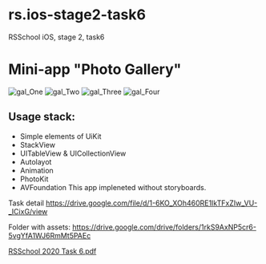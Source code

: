 # rs.ios-stage2-task6
RSSchool iOS, stage 2, task6

#               Mini-app "Photo Gallery"

![gal_One](https://user-images.githubusercontent.com/61166305/113026754-10521680-9192-11eb-9e53-3e981cbdc2b7.JPG)
![gal_Two](https://user-images.githubusercontent.com/61166305/113026758-121bda00-9192-11eb-8b64-2fec819186e9.JPG)
![gal_Three](https://user-images.githubusercontent.com/61166305/113026765-134d0700-9192-11eb-9c20-c57f40009fde.JPG)
![gal_Four](https://user-images.githubusercontent.com/61166305/113026770-1516ca80-9192-11eb-90af-bfef2a0c0acd.JPG)

## Usage stack:
* Simple elements of UiKit
* StackView
* UITableView & UICollectionView
* Autolayot
* Animation
* PhotoKit
* AVFoundation
This app impleneted without storyboards.

Task detail
https://drive.google.com/file/d/1-6KO_XOh460RE1IkTFxZIw_VU-_ICixG/view

Folder with assets:
https://drive.google.com/drive/folders/1rkS9AxNP5cr6-5vgYfA1WJ6RmMt5PAEc


[RSSchool 2020 Task 6.pdf](https://github.com/kill-me-baby/rs.ios-stage2-task6/files/6159967/RSSchool.2020.Task.6.pdf)
